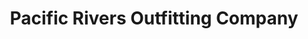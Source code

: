 ---
title: "Pacific Rivers Outfitting Company"
url: /chilliwack/pacific-rivers-outfitting-company/
shop: Angeln
---